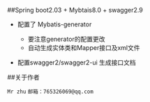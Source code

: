 ##Spring boot2.03 + Mybtais8.0 + swagger2.9


+ 配置了 Mybatis-generator

    + 要注意generator的配置更改
    + 自动生成实体类和Mapper接口及xml文件

+ 配置swagger2/swagger2-ui 生成接口文档




##关于作者

`Mr zhu`
`邮箱：765326069@qq.com`
